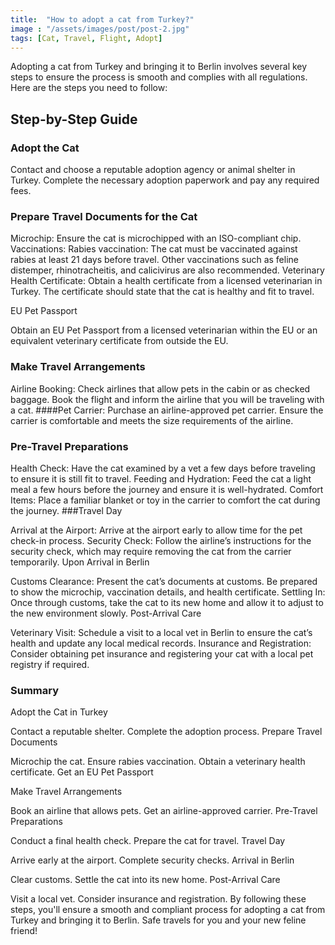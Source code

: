 ```yaml
---
title:  "How to adopt a cat from Turkey?"
image : "/assets/images/post/post-2.jpg"
tags: [Cat, Travel, Flight, Adopt]
---
```


Adopting a cat from Turkey and bringing it to Berlin involves several key steps to ensure the process is smooth and complies with all regulations. Here are the steps you need to follow:

## Step-by-Step Guide
### Adopt the Cat

Contact and choose a reputable adoption agency or animal shelter in Turkey.
Complete the necessary adoption paperwork and pay any required fees.
### Prepare Travel Documents for the Cat

Microchip: Ensure the cat is microchipped with an ISO-compliant chip.
Vaccinations:
Rabies vaccination: The cat must be vaccinated against rabies at least 21 days before travel.
Other vaccinations such as feline distemper, rhinotracheitis, and calicivirus are also recommended.
Veterinary Health Certificate:
Obtain a health certificate from a licensed veterinarian in Turkey.
The certificate should state that the cat is healthy and fit to travel.

EU Pet Passport

Obtain an EU Pet Passport from a licensed veterinarian within the EU or an equivalent veterinary certificate from outside the EU.
### Make Travel Arrangements

Airline Booking:
Check airlines that allow pets in the cabin or as checked baggage.
Book the flight and inform the airline that you will be traveling with a cat.
####Pet Carrier:
Purchase an airline-approved pet carrier.
Ensure the carrier is comfortable and meets the size requirements of the airline.
### Pre-Travel Preparations

Health Check: Have the cat examined by a vet a few days before traveling to ensure it is still fit to travel.
Feeding and Hydration: Feed the cat a light meal a few hours before the journey and ensure it is well-hydrated.
Comfort Items: Place a familiar blanket or toy in the carrier to comfort the cat during the journey.
###Travel Day

Arrival at the Airport: Arrive at the airport early to allow time for the pet check-in process.
Security Check: Follow the airline’s instructions for the security check, which may require removing the cat from the carrier temporarily.
Upon Arrival in Berlin

Customs Clearance: Present the cat’s documents at customs. Be prepared to show the microchip, vaccination details, and health certificate.
Settling In: Once through customs, take the cat to its new home and allow it to adjust to the new environment slowly.
Post-Arrival Care

Veterinary Visit: Schedule a visit to a local vet in Berlin to ensure the cat’s health and update any local medical records.
Insurance and Registration: Consider obtaining pet insurance and registering your cat with a local pet registry if required.
### Summary
Adopt the Cat in Turkey

Contact a reputable shelter.
Complete the adoption process.
Prepare Travel Documents

Microchip the cat.
Ensure rabies vaccination.
Obtain a veterinary health certificate.
Get an EU Pet Passport

Make Travel Arrangements

Book an airline that allows pets.
Get an airline-approved carrier.
Pre-Travel Preparations

Conduct a final health check.
Prepare the cat for travel.
Travel Day

Arrive early at the airport.
Complete security checks.
Arrival in Berlin

Clear customs.
Settle the cat into its new home.
Post-Arrival Care

Visit a local vet.
Consider insurance and registration.
By following these steps, you'll ensure a smooth and compliant process for adopting a cat from Turkey and bringing it to Berlin. Safe travels for you and your new feline friend!
